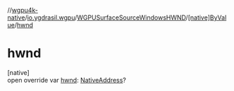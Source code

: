 //[wgpu4k-native](../../../../index.md)/[io.ygdrasil.wgpu](../../index.md)/[WGPUSurfaceSourceWindowsHWND](../index.md)/[[native]ByValue](index.md)/[hwnd](hwnd.md)

# hwnd

[native]\
open override var [hwnd](hwnd.md): [NativeAddress](../../../ffi/-native-address/index.md)?
